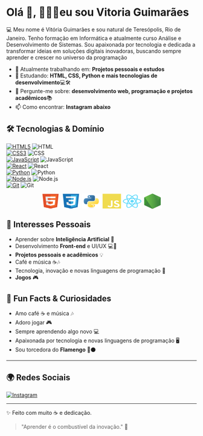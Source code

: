 # Olá 👋, 👩🏻‍💻eu sou Vitoria Guimarães

💻 Meu nome é Vitória Guimarães e sou natural de Teresópolis, Rio de Janeiro. Tenho formação em Informática e atualmente curso Análise e Desenvolvimento de Sistemas. Sou apaixonada por tecnologia e dedicada a transformar ideias em soluções digitais inovadoras, buscando sempre aprender e crescer no universo da programação


- 🔭 Atualmente trabalhando em: **Projetos pessoais e estudos**
- 🌱 Estudando: **HTML, CSS, Python e mais tecnologias de desenvolvimento**💻🛠️
- 💬 Pergunte-me sobre: **desenvolvimento web, programação e projetos acadêmicos**📚
- 📫 Como encontrar: **Instagram abaixo**

## 🛠 Tecnologias & Domínio

[![HTML5](https://img.shields.io/badge/HTML5-%23E34F26?style=for-the-badge&logo=html5&logoColor=white)]() ![HTML](https://img.shields.io/badge/HTML-90%25-green)  
[![CSS3](https://img.shields.io/badge/CSS3-%231572B6?style=for-the-badge&logo=css3&logoColor=white)]() ![CSS](https://img.shields.io/badge/CSS-85%25-blue)  
[![JavaScript](https://img.shields.io/badge/JavaScript-%23F7DF1E?style=for-the-badge&logo=javascript&logoColor=black)]() ![JavaScript](https://img.shields.io/badge/JavaScript-80%25-yellow)  
[![React](https://img.shields.io/badge/React-%2361DAFB?style=for-the-badge&logo=react&logoColor=black)]() ![React](https://img.shields.io/badge/React-75%25-blueviolet)  
[![Python](https://img.shields.io/badge/Python-%233776AB?style=for-the-badge&logo=python&logoColor=white)]() ![Python](https://img.shields.io/badge/Python-70%25-lightgrey)  
[![Node.js](https://img.shields.io/badge/Node.js-%23339933?style=for-the-badge&logo=node.js&logoColor=white)]() ![Node.js](https://img.shields.io/badge/Node.js-65%25-success)  
[![Git](https://img.shields.io/badge/Git-%23F05032?style=for-the-badge&logo=git&logoColor=white)]() ![Git](https://img.shields.io/badge/Git-85%25-orange)




<div align="center">
  <img align="center" alt="HTML" height="40" width="50" src="https://raw.githubusercontent.com/devicons/devicon/master/icons/html5/html5-original.svg">
  <img align="center" alt="CSS" height="40" width="50" src="https://raw.githubusercontent.com/devicons/devicon/master/icons/css3/css3-original.svg">
  <img align="center" alt="Python" height="40" width="50" src="https://raw.githubusercontent.com/devicons/devicon/master/icons/python/python-original.svg">
  <img align="center" alt="JavaScript" height="40" width="50" src="https://raw.githubusercontent.com/devicons/devicon/master/icons/javascript/javascript-plain.svg">
  <img align="center" alt="React" height="40" width="50" src="https://raw.githubusercontent.com/devicons/devicon/master/icons/react/react-original.svg">
  <img align="center" alt="Node.js" height="40" width="50" src="https://raw.githubusercontent.com/devicons/devicon/master/icons/nodejs/nodejs-original.svg">
</div>

## 🌟 Interesses Pessoais

- Aprender sobre **Inteligência Artificial** 🤖  
- Desenvolvimento **Front-end** e UI/UX 💻🎨  
- **Projetos pessoais e acadêmicos** 💡  
- Café e música ☕🎶  
- Tecnologia, inovação e novas linguagens de programação 🚀  
- **Jogos** 🎮


## 🎯 Fun Facts & Curiosidades

- Amo café ☕ e música 🎶  
- Adoro jogar 🎮  
- Sempre aprendendo algo novo 💻  
- Apaixonada por tecnologia e novas linguagens de programação 🖥️  
- Sou torcedora do **Flamengo** 🔴⚫
---

## 🌍 Redes Sociais

[![Instagram](https://img.shields.io/badge/-Instagram-%23E4405F?style=for-the-badge&logo=instagram&logoColor=white)](https://instagram.com/vitoria_.guimaraes_)

---

✨ Feito com muito ☕ e dedicação.
> "Aprender é o combustível da inovação." 🚀  
